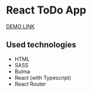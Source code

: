 # React ToDo App

[DEMO LINK](https://FANTAZER-NURE.github.io/react_todo-app/) 

## Used technologies
  * HTML
  * SASS
  * Bulma
  * React (with Typescript)
  * React Router
